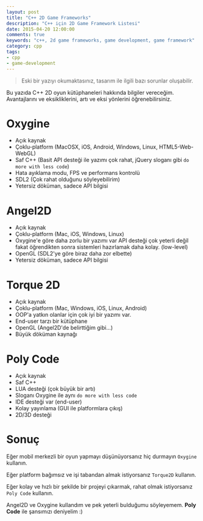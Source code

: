 ```yaml
---
layout: post
title: "C++ 2D Game Frameworks"
description: "C++ için 2D Game Framework Listesi"
date: 2015-04-20 12:00:00
comments: true
keywords: "c++, 2d game frameworks, game development, game framework"
category: cpp
tags:
- cpp
- game-development
---
```


> Eski bir yazıyı okumaktasınız, tasarım ile ilgili bazı sorunlar oluşabilir.

Bu yazıda C++ 2D oyun kütüphaneleri hakkında bilgiler vereceğim. Avantajlarını ve eksikliklerini, artı ve eksi yönlerini öğrenebilirsiniz.

# Oxygine

- Açık kaynak
- Çoklu-platform (MacOSX, iOS, Android, Windows, Linux, HTML5-Web-WebGL)
- Saf C++ (Basit API desteği ile yazımı çok rahat, jQuery sloganı gibi `do more with less code`)
- Hata ayıklama modu, FPS ve performans kontrolü
- SDL2 (Çok rahat olduğunu söyleyebilirim)
- Yetersiz döküman, sadece API bilgisi

# Angel2D

- Açık kaynak
- Çoklu-platform (Mac, iOS, Windows, Linux)
- Oxygine'e göre daha zorlu bir yazımı var API desteği çok yeterli değil fakat öğrendikten sonra sistemleri hazırlamak daha kolay. (low-level)
- OpenGL (SDL2'ye göre biraz daha zor elbette)
- Yetersiz döküman, sadece API bilgisi

# Torque 2D

- Açık kaynak
- Çoklu-platform (Mac, Windows, iOS, Linux, Android)
- OOP'a yatkın olanlar için çok iyi bir yazımı var. 
- End-user tarzı bir kütüphane
- OpenGL (Angel2D'de belirttiğim gibi...)
- Büyük döküman kaynağı

# Poly Code

- Açık kaynak
- Saf C++
- LUA desteği (çok büyük bir artı)
- Sloganı Oxygine ile aynı `do more with less code`
- IDE desteği var (end-user)
- Kolay yayınlama (GUI ile platformlara çıkış)
- 2D/3D desteği

Sonuç
=====

Eğer mobil merkezli bir oyun yapmayı düşünüyorsanız hiç durmayın `Oxygine` kullanın.

Eğer platform bağımsız ve işi tabandan almak istiyorsanız `Torque2D` kullanın.

Eğer kolay ve hızlı bir şekilde bir projeyi çıkarmak, rahat olmak istiyorsanız `Poly Code` kullanın.

Angel2D ve Oxygine kullandım ve pek yeterli bulduğumu söyleyemem. **Poly Code** ile şansımızı deniyelim :)

